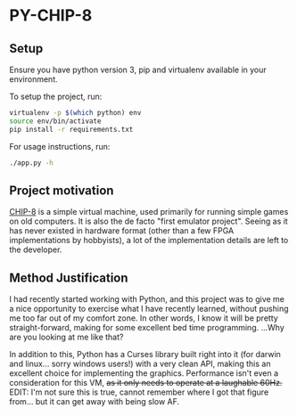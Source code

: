 
# PY-CHIP-8

## Setup
Ensure you have python version 3, pip and virtualenv available in your
environment.

To setup the project, run:

```bash
virtualenv -p $(which python) env
source env/bin/activate
pip install -r requirements.txt
```

For usage instructions, run:

```bash
./app.py -h
```

## Project motivation
[CHIP-8](https://en.wikipedia.org/wiki/CHIP-8) is a simple virtual machine,
used primarily for running simple games on old computers.
It is also the de facto "first emulator project". Seeing as it has never
existed in hardware format (other than a few FPGA implementations by hobbyists),
a lot of the implementation details are left to the developer.

## Method Justification
I had recently started working with Python, and this project was to give
me a nice opportunity to exercise what I have recently learned, without
pushing me too far out of my comfort zone. In other words, I know it will
be pretty straight-forward, making for some excellent bed time programming.
...Why are you looking at me like that?

In addition to this, Python has a Curses library built right into it
(for darwin and linux... sorry windows users!) with a very clean API,
making this an excellent choice for implementing the graphics.
Performance isn't even a consideration for this VM, ~~as it only needs to
operate at a laughable 60Hz.~~ EDIT: I'm not sure this is true, cannot
remember where I got that figure from... but it can get away with being slow
AF.
